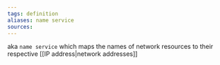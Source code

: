 ```yaml
---
tags: definition
aliases: name service
sources: 
---
```


aka `name service` which maps the names of network resources to their respective [[IP address|network addresses]]